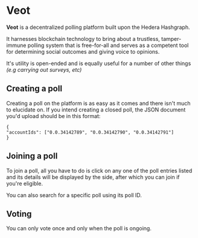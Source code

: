 # Veot

**Veot** is a decentralized polling platform built upon the Hedera Hashgraph.

It harnesses blockchain technology to bring about a trustless, tamper-immune polling system that is free-for-all and serves as a competent tool for determining social outcomes and giving voice to opinions.

It's utility is open-ended and is equally useful for a number of other things _(e.g carrying out surveys, etc)_

## Creating a poll

Creating a poll on the platform is as easy as it comes and there isn't much to elucidate on. If you intend creating a closed poll, the JSON document you'd upload should be in this format:

    {
    "accountIds": ["0.0.34142789", "0.0.34142790", "0.0.34142791"]
    }

## Joining a poll

To join a poll, all you have to do is click on any one of the poll entries listed and its details will be displayed by the side, after which you can join if you're eligible.

You can also search for a specific poll using its poll ID.

## Voting

You can only vote once and only when the poll is ongoing.

